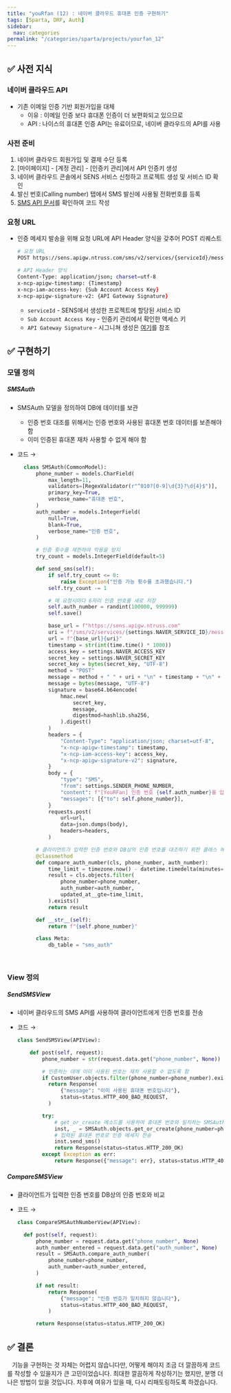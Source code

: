 ```yaml
---
title: "youRfan (12) : 네이버 클라우드 휴대폰 인증 구현하기"
tags: [Sparta, DRF, Auth]
sidebar:
  nav: categories
permalink: "/categories/sparta/projects/yourfan_12"
---
```


<div class="article__content" markdown="1">

## ✅ 사전 지식

### 네이버 클라우드 API

- 기존 이메일 인증 기반 회원가입을 대체
  - 이유 : 이메일 인증 보다 휴대폰 인증이 더 보편화되고 있으므로
  - API : 나이스의 휴대폰 인증 API는 유료이므로, 네이버 클라우드의 API를 사용

### 사전 준비

1. 네이버 클라우드 회원가입 및 결제 수단 등록
2. [마이페이지] - [계정 관리] - [인증키 관리]에서 API 인증키 생성
3. 네이버 클라우드 콘솔에서 SENS 서비스 신청하고 프로젝트 생성 및 서비스 ID 확인
4. 발신 번호(Calling number) 탭에서 SMS 발신에 사용될 전화번호를 등록
5. [SMS API 문서](https://api.ncloud-docs.com/docs/ai-application-service-sens-smsv2)를 확인하여 코드 작성

### 요청 URL

- 인증 메세지 발송을 위해 요청 URL에 API Header 양식을 갖추어 POST 리퀘스트

  ```zsh
  # 요청 URL
  POST https://sens.apigw.ntruss.com/sms/v2/services/{serviceId}/messages

  # API Header 양식
  Content-Type: application/json; charset=utf-8
  x-ncp-apigw-timestamp: {Timestamp}
  x-ncp-iam-access-key: {Sub Account Access Key}
  x-ncp-apigw-signature-v2: {API Gateway Signature}
  ```

  - `serviceId` - SENS에서 생성한 프로젝트에 할당된 서비스 ID
  - `Sub Account Access Key` - 인증키 관리에서 확인한 액세스 키
  - `API Gateway Signature` - 시그니쳐 생성은 [여기](https://api.ncloud-docs.com/docs/common-ncpapi)를 참조

## ✅ 구현하기

### 모델 정의

##### SMSAuth

- SMSAuth 모델을 정의하여 DB에 데이터를 보관

  - 인증 번호 대조를 위해서는 인증 번호와 사용된 휴대폰 번호 데이터를 보존해야 함
  - 이미 인증된 휴대폰 재차 사용할 수 없게 해야 함

- 코드 →

  ```python
    class SMSAuth(CommonModel):
        phone_number = models.CharField(
            max_length=11,
            validators=[RegexValidator(r"^010?[0-9]\d{3}?\d{4}$")],
            primary_key=True,
            verbose_name="휴대폰 번호",
        )
        auth_number = models.IntegerField(
            null=True,
            blank=True,
            verbose_name="인증 번호",
        )

        # 인증 횟수를 제한하여 악용을 방지
        try_count = models.IntegerField(default=5)

        def send_sms(self):
            if self.try_count <= 0:
                raise Exception("인증 가능 횟수를 초과했습니다.")
            self.try_count -= 1

            # 매 요청시마다 6자리 인증 번호를 새로 저장
            self.auth_number = randint(100000, 999999)
            self.save()

            base_url = f"https://sens.apigw.ntruss.com"
            uri = f"/sms/v2/services/{settings.NAVER_SERVICE_ID}/messages"
            url = f"{base_url}{uri}"
            timestamp = str(int(time.time() * 1000))
            access_key = settings.NAVER_ACCESS_KEY
            secret_key = settings.NAVER_SECRET_KEY
            secret_key = bytes(secret_key, "UTF-8")
            method = "POST"
            message = method + " " + uri + "\n" + timestamp + "\n" + access_key
            message = bytes(message, "UTF-8")
            signature = base64.b64encode(
                hmac.new(
                    secret_key,
                    message,
                    digestmod=hashlib.sha256,
                ).digest()
            )
            headers = {
                "Content-Type": "application/json; charset=utf-8",
                "x-ncp-apigw-timestamp": timestamp,
                "x-ncp-iam-access-key": access_key,
                "x-ncp-apigw-signature-v2": signature,
            }
            body = {
                "type": "SMS",
                "from": settings.SENDER_PHONE_NUMBER,
                "content": f"[YouRFan] 인증 번호 {self.auth_number}를 입력해주세요.",
                "messages": [{"to": self.phone_number}],
            }
            requests.post(
                url=url,
                data=json.dumps(body),
                headers=headers,
            )

        # 클라이언트가 입력한 인증 번호와 DB상의 인증 번호를 대조하기 위한 클래스 메소드
        @classmethod
        def compare_auth_number(cls, phone_number, auth_number):
            time_limit = timezone.now() - datetime.timedelta(minutes=5)
            result = cls.objects.filter(
                phone_number=phone_number,
                auth_number=auth_number,
                updated_at__gte=time_limit,
            ).exists()
            return result

        def __str__(self):
            return f"{self.phone_number}"

        class Meta:
            db_table = "sms_auth"

  ```

<br/>

### View 정의

##### SendSMSView

- 네이버 클라우드의 SMS API를 사용하여 클라이언트에게 인증 번호를 전송
- 코드 →

  ```python
  class SendSMSView(APIView):

      def post(self, request):
          phone_number = str(request.data.get("phone_number", None))

          # 인증하는 데에 이미 사용된 번호는 재차 사용할 수 없도록 함
          if CustomUser.objects.filter(phone_number=phone_number).exists():
            return Response(
                {"message": "이미 사용된 휴대폰 번호입니다"},
                status=status.HTTP_400_BAD_REQUEST,
            )

          try:
              # get_or_create 메소드를 사용하여 휴대폰 번호와 일치하는 SMSAuth 인스턴스가 있으면 해당 인스턴스를 가지고 오고, 없으면 인스턴스를 생성
              inst, _ = SMSAuth.objects.get_or_create(phone_number=phone_number)
              # 입력된 휴대폰 번호로 인증 메세지 전송
              inst.send_sms()
              return Response(status=status.HTTP_200_OK)
          except Exception as err:
              return Response({"message": err}, status=status.HTTP_400_BAD_REQUEST)
  ```

##### CompareSMSView

- 클라이언트가 입력한 인증 번호를 DB상의 인증 번호와 비교
- 코드 →

  ```python
  class CompareSMSAuthNumberView(APIView):

    def post(self, request):
        phone_number = request.data.get("phone_number", None)
        auth_number_entered = request.data.get("auth_number", None)
        result = SMSAuth.compare_auth_number(
            phone_number=phone_number,
            auth_number=auth_number_entered,
        )

        if not result:
            return Response(
                {"message": "인증 번호가 일치하지 않습니다"},
                status=status.HTTP_400_BAD_REQUEST,
            )

        return Response(status=status.HTTP_200_OK)
  ```

## ✅ 결론

&ensp; 기능을 구현하는 것 자체는 어렵지 않습니다만, 어떻게 해야지 조금 더 깔끔하게 코드를 작성할 수 있을지가 큰 고민이었습니다. 최대한 깔끔하게 작성하기는 했지만, 분명 더 나은 방법이 있을 것입니다. 차후에 여유가 있을 때, 다시 리패토링하도록 하겠습니다.

</div>
